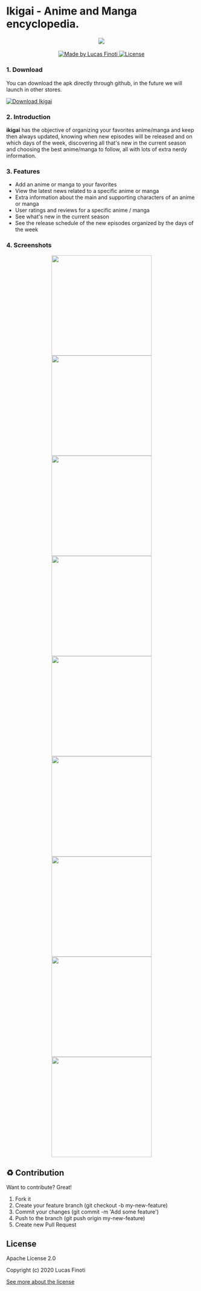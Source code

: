 
# Ikigai - Anime and Manga encyclopedia.
  
  
<h4 align="center">
  <img src="./assets/screenshots/logo.png"/>
  <br />
</h4>

<p align="center">
  <a href="https://lucasfinoti.netlify.app">
    <img alt="Made by Lucas Finoti" src="https://img.shields.io/badge/made%20by-LucasFinoti-red"/>
  </a>
  <a href="https://github.com/FinotiLucas/Ikigai/blob/master/LICENSE">
    <img alt="License" src="https://img.shields.io/badge/license-Apache 2.0-red"/>
  </a>
</p>


### 1. Download
You can download the apk directly through github, in the future we will launch in other stores.

<a href="https://github.com/FinotiLucas/Ikigai/releases">
  <img  alt="Download Ikigai"  src="https://img.shields.io/github/downloads-pre/finotilucas/Ikigai/latest/total?color=blue&label=Ikigai%20%28Alpha%29&github"/>
</a>

</p>

### 2. Introduction

<b>ikigai</b> has the objective of organizing your favorites anime/manga and keep then always updated, knowing when new episodes will be released and on which days of the week, discovering all that's new in the current season and choosing the best anime/manga to follow, all with lots of extra nerdy information.

### 3. Features  

- Add an anime or manga to your favorites
- View the latest news related to a specific anime or manga
- Extra information about the main and supporting characters of an anime or manga
- User ratings and reviews for a specific anime / manga
- See what's new in the current season
- See the release schedule of the new episodes organized by the days of the week

### 4. Screenshots

<p align="center">
  <img src="./assets/screenshots/0.png" width="265" />

  <img src="./assets/screenshots/1.png" width="265" />

  <img src="./assets/screenshots/2.png" width="265" />

  <img src="./assets/screenshots/3.png" width="265" />

  <img src="./assets/screenshots/4.png" width="265" />

  <img src="./assets/screenshots/5.png" width="265" />

  <img src="./assets/screenshots/6.png" width="265" />

  <img src="./assets/screenshots/7.png" width="265" />

  <img src="./assets/screenshots/8.png" width="265" />
</p>

## :recycle:  Contribution

Want to contribute? Great!

1. Fork it
2. Create your feature branch (git checkout -b my-new-feature)
3. Commit your changes (git commit -m 'Add some feature')
4. Push to the branch (git push origin my-new-feature)
5. Create new Pull Request


## License

Apache License 2.0

Copyright (c) 2020 Lucas Finoti

[See more about the license][LICENSE]

[LICENSE]: <https://github.com/FinotiLucas/All-Nihon/blob/master/LICENSE>
